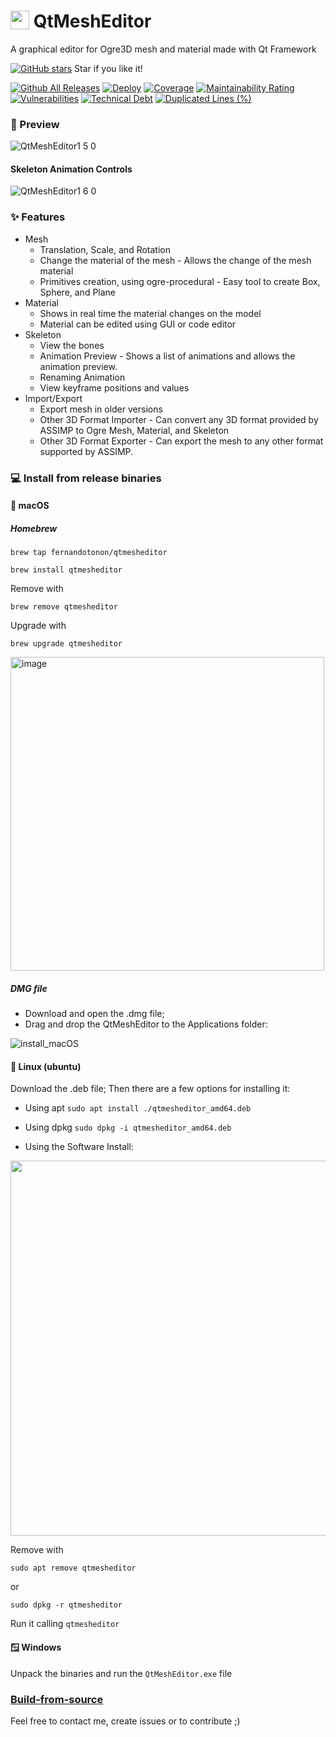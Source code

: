 
# <img width=30 align="top" src="https://user-images.githubusercontent.com/996529/209745977-7b797223-46ce-4bce-aa70-707a88f2aaf2.png"> QtMeshEditor
A graphical editor for Ogre3D mesh and material made with Qt Framework

[![GitHub stars](https://img.shields.io/github/stars/fernandotonon/QtMeshEditor.svg?style=social&label=Star&maxAge=2592000)](https://GitHub.com/fernandotonon/QtMeshEditor/stargazers) Star if you like it! 

[![Github All Releases](https://img.shields.io/github/downloads/fernandotonon/QtMeshEditor/total.svg)]()
[![Deploy](https://github.com/fernandotonon/QtMeshEditor/actions/workflows/deploy.yml/badge.svg)](https://github.com/fernandotonon/QtMeshEditor/actions/workflows/deploy.yml)
[![Coverage](https://sonarcloud.io/api/project_badges/measure?project=fernandotonon_QtMeshEditor&metric=coverage)](https://sonarcloud.io/summary/new_code?id=fernandotonon_QtMeshEditor)
[![Maintainability Rating](https://sonarcloud.io/api/project_badges/measure?project=fernandotonon_QtMeshEditor&metric=sqale_rating)](https://sonarcloud.io/summary/new_code?id=fernandotonon_QtMeshEditor)
[![Vulnerabilities](https://sonarcloud.io/api/project_badges/measure?project=fernandotonon_QtMeshEditor&metric=vulnerabilities)](https://sonarcloud.io/summary/new_code?id=fernandotonon_QtMeshEditor)
[![Technical Debt](https://sonarcloud.io/api/project_badges/measure?project=fernandotonon_QtMeshEditor&metric=sqale_index)](https://sonarcloud.io/summary/new_code?id=fernandotonon_QtMeshEditor)
[![Duplicated Lines (%)](https://sonarcloud.io/api/project_badges/measure?project=fernandotonon_QtMeshEditor&metric=duplicated_lines_density)](https://sonarcloud.io/summary/new_code?id=fernandotonon_QtMeshEditor)

### :movie_camera: Preview

![QtMeshEditor1 5 0](https://user-images.githubusercontent.com/996529/210196572-7b49da4c-c5db-406d-9ab4-7fa20bacb6ae.gif)

#### Skeleton Animation Controls

![QtMeshEditor1 6 0](https://user-images.githubusercontent.com/996529/218779819-0a61156d-c014-4ad1-aa8b-cee900c9da56.gif)

### :sparkles: Features
* Mesh
  - Translation, Scale, and Rotation
  - Change the material of the mesh - Allows the change of the mesh material
  - Primitives creation, using ogre-procedural - Easy tool to create Box, Sphere, and Plane
* Material
  - Shows in real time the material changes on the model
  - Material can be edited using GUI or code editor
* Skeleton
  - View the bones
  - Animation Preview - Shows a list of animations and allows the animation preview.
  - Renaming Animation
  - View keyframe positions and values
* Import/Export
  - Export mesh in older versions 
  - Other 3D Format Importer - Can convert any 3D format provided by ASSIMP to Ogre Mesh, Material, and Skeleton
  - Other 3D Format Exporter - Can export the mesh to any other format supported by ASSIMP.

### :computer: Install from release binaries
#### :apple: macOS
##### Homebrew
`brew tap fernandotonon/qtmesheditor`

`brew install qtmesheditor`

Remove with

`brew remove qtmesheditor`

Upgrade with

`brew upgrade qtmesheditor`

<img width="502" alt="image" src="https://github.com/fernandotonon/QtMeshEditor/assets/996529/84f56be3-4522-45a7-9039-5a143de7313c">


##### DMG file
* Download and open the .dmg file;
* Drag and drop the QtMeshEditor to the Applications folder:

![install_macOS](https://user-images.githubusercontent.com/996529/216797862-2592a40b-5f3d-4907-bcad-dc1feae4ff2f.gif)

#### :penguin: Linux (ubuntu)

Download the .deb file;
Then there are a few options for installing it:
* Using apt
`sudo apt install ./qtmesheditor_amd64.deb`

* Using dpkg
`sudo dpkg -i qtmesheditor_amd64.deb`

* Using the Software Install:
<img width="600" src="https://user-images.githubusercontent.com/996529/216799515-51494c16-c420-4535-a898-5b915a340c88.png">

Remove with 

`sudo apt remove qtmesheditor`

or

`sudo dpkg -r qtmesheditor`

Run it calling `qtmesheditor`

#### :window: Windows
Unpack the binaries and run the `QtMeshEditor.exe` file

### [Build-from-source](https://github.com/fernandotonon/QtMeshEditor/wiki/How-to-build)

Feel free to contact me, create issues or to contribute ;)
